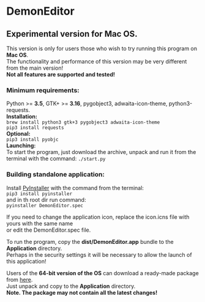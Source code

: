 # DemonEditor

## Experimental version for Mac OS.
This version is only for users those who wish to try running this program on **Mac OS**.                                
The functionality and performance of this version may be very different from the main version!                                                     
**Not all features are supported and tested!**                                                                    
                                             
### Minimum requirements:
Python >= **3.5**, GTK+ >= **3.16**, pygobject3, adwaita-icon-theme, python3-requests.                                  
**Installation:**                                                                             
```brew install python3 gtk+3 pygobject3 adwaita-icon-theme```                                                                  
```pip3 install requests```                                                                                                                                                                                          
**Optional:**                                                                                                                                                                                                                      
```pip3 install pyobjc```                                                                                                
**Launching:**                                                                                                                                                                                                                     
To start the program, just download the archive, unpack and run it from the terminal with the command: ```./start.py``` 

### Building standalone application:                                                                                     
Install [PyInstaller](https://www.pyinstaller.org/) with the command from the terminal:                                                                    
```pip3 install pyinstaller```                                                                                          
and in th root dir run command:                                                                                         
```pyinstaller DemonEditor.spec``` 
                                                                                                                                                                     
If you need to change the application icon, replace the icon.icns file with yours with the same name                    
or edit the DemonEditor.spec file.                                                                                                                                                                                                                                                                                                                                                                   
                                 
To run the program, copy the **dist/DemonEditor.app** bundle to the **Application** directory.                          
Perhaps in the security settings it will be necessary to allow the launch of this application!                           

Users of the **64-bit version of the OS** can download a ready-made package from [here](https://github.com/DYefremov/DemonEditor/raw/experimental-mac/dist/DemonEditor.app.zip).                                      
Just unpack  and copy to the **Application** directory.                                                                                           
**Note. The package may not contain all the latest changes!**                                                            
                                                                       
                                                                                                                                                                                                                                            
